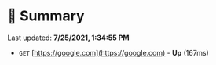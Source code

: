 # 📖 Summary
Last updated: **7/25/2021, 1:34:55 PM**

- `GET` [https://google.com](https://google.com) - **Up** (167ms)
